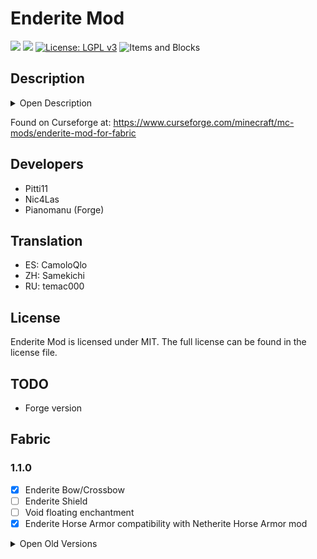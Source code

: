 # Enderite Mod

[![](http://cf.way2muchnoise.eu/versions/399221.svg)](https://www.curseforge.com/minecraft/mc-mods/enderite-mod-for-fabric) [![](http://cf.way2muchnoise.eu/short_399221_⭳.svg)](https://www.curseforge.com/minecraft/mc-mods/enderite-mod-for-fabric/files) [![License: LGPL v3](https://img.shields.io/badge/License-MIT-darkred.svg?&style=flat-square)](https://opensource.org/licenses/MIT)
![Items and Blocks](https://i.imgur.com/55CfkBm.png)

## Description

<details>
  <summary>Open Description</summary>
  
  The Enderite Mod adds new armor and tools, which are successors of Netherite tools.
Enderite ore can be found in the End and needs to be blown up before it can be mined.
You can smelt the ore in a blast furnace to get scraps, which can be craft with diamonds to Enderite Ingots (similar to Netherite).
With these ingots you can craft Enderite tools and blocks, which all have the void floating ability.

### Void floating ability

- no gravity
- they avoid the void (y<0) and float above it, even after a player fell out of the world
- fireproof (like netherite)

### Special items/blocks

- **Enderite Ore**: can only be mined after it was cracked through an explosion (heights 12-48 in the End)
- **Enderite Shulker Box**: safer alternative to normal shulker box (survives the void and is fireproof)
- **Enderite Respawn Anchor**: allows respawns in the End (charged with ender pearls)
- **Enderite Sword**: Can be charged with ender pearls in the smithing table, lets you teleport with sneak + right click if charged
- **Enderite Helmet**: prevents Enderman from getting aggressive towards you when looking at them
- **Enderite Elytra Chestplate**: Enderite Chestplate fused with the Elytra, provides armor and Eyltra flight
  
  
</details>



Found on Curseforge at: https://www.curseforge.com/minecraft/mc-mods/enderite-mod-for-fabric

## Developers

- Pitti11
- Nic4Las
- Pianomanu (Forge)

## Translation

- ES: CamoloQlo
- ZH: Samekichi
- RU: temac000

## License

Enderite Mod is licensed under MIT. The full license can be found in the license file.

## TODO

- Forge version

## Fabric

### 1.1.0

- [x] Enderite Bow/Crossbow
- [ ] Enderite Shield
- [ ] Void floating enchantment
- [x] Enderite Horse Armor compatibility with Netherite Horse Armor mod

<details>
  <summary>Open Old Versions</summary>

### 1.0.0

- [x] Enderite Sword show charge status

### 0.9.5

- [x] Enderite Elytra Armor

### 0.9.0

- [x] Enderite Shulker Box

### 0.8.0

- [x] Enderite Respawn Anchor
- [x] Enderite Sword teleport and charging abilities

### 0.7.0

- [x] Enderite Ingot/Block
- [x] Enderite Ore/Cracked Enderite Ore
- [x] Enderite Tools
- [x] Enderite Armor
</details>
